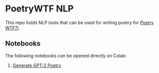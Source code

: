 # PoetryWTF NLP

This repo holds NLP tools that can be used for writing poetry for [Poetry WTF?!](https://poetrywtf.org).

## Notebooks

The following notebooks can be opened directly on Colab:

1. [Generate GPT-2 Poetry](https://colab.research.google.com/github/thunderclapinteractive/poetrywtf-nlp/blob/main/notebooks/generate_gpt_2_poetry.ipynb)
